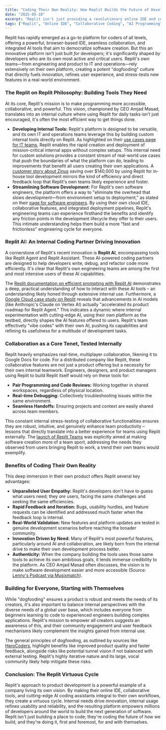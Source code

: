 ```yaml
---
title: "Coding Their Own Reality: How Replit Builds the Future of Development by Using Itself"
date: "2025-05-18"
excerpt: "Replit isn't just providing a revolutionary online IDE and collaborative coding platform; its own teams are deeply immersed in using it daily. From building internal tools to leveraging Replit AI for their own development, this 'Replit on Replit' approach is fundamental to how they innovate, refine their product, and empower millions of creators worldwide."
tags: ["Replit", "Online IDE", "Collaborative Coding", "AI Programming", "Product Development", "Dogfooding", "Developer Tools", "Cloud IDE", "Software Creation", "Replit AI"]
---
```


Replit has rapidly emerged as a go-to platform for coders of all levels, offering a powerful, browser-based IDE, seamless collaboration, and integrated AI tools that aim to democratize software creation. But this an innovative platform isn't just built *for* developers; it's significantly shaped *by* developers who are its own most active and critical users. Replit's own teams—from engineering and product to IT and operations—rely extensively on their own platform, creating a potent "dogfooding" culture that directly fuels innovation, refines user experience, and stress-tests new features in a real-world environment.

### The Replit on Replit Philosophy: Building Tools They Need

At its core, Replit's mission is to make programming more accessible, collaborative, and powerful. This vision, championed by CEO Amjad Masad, translates into an internal culture where using Replit for daily tasks isn't just encouraged, it's often the most efficient way to get things done.

* **Developing Internal Tools:** Replit's platform is designed to be versatile, and its own IT and operations teams leverage this by building custom internal tools directly on Replit. As highlighted on their [use cases page for IT teams](https://replit.com/usecases/it), Replit enables the rapid creation and deployment of mission-critical internal apps without complex setups. This internal need for custom solutions provides a constant stream of real-world use cases that push the boundaries of what the platform can do, leading to improvements that benefit all users creating their own applications. A [customer story about Zinus](https://blog.replit.com/zinus-customer-story) saving over $140,000 by using Replit for in-house tool development mirrors the kind of efficiency and direct feedback loop that Replit's own teams likely experience and foster.
* **Streamlining Software Development:** For Replit's own software engineers, the platform offers a way to "eliminate the overhead that slows development—from environment setup to deployment," as stated on their [page for software engineers](https://replit.com/usecases/software-engineers). By using their own cloud IDE, collaborative features, and integrated deployment pipelines, Replit's engineering teams can experience firsthand the benefits and identify any friction points in the development lifecycle they offer to their users. This intimate understanding helps them build a more "fast and frictionless" engineering cycle for everyone.

### Replit AI: An Internal Coding Partner Driving Innovation

A cornerstone of Replit's recent innovation is **Replit AI**, encompassing tools like Replit Agent and Replit Assistant. These AI-powered coding partners are designed to help developers write, debug, and refactor code more efficiently. It's clear that Replit's own engineering teams are among the first and most intensive users of these AI capabilities.

The [Replit documentation on efficient prompting with Replit AI](https://docs.replit.com/tutorials/effective-prompting) demonstrates a deep, practical understanding of how to interact with these AI tools – an understanding likely honed through extensive internal use. Furthermore, a [Google Cloud case study on Replit](https://cloud.google.com/customers/replit) reveals that advancements in AI models (like Anthropic's Claude on Vertex AI) actually "accelerated its product roadmap for Replit Agent." This indicates a dynamic where internal experimentation with cutting-edge AI, using their own platform as the testbed, directly shapes the AI features offered to users. Replit's team effectively "vibe codes" with their own AI, pushing its capabilities and refining its usefulness for a multitude of development tasks.

### Collaboration as a Core Tenet, Tested Internally

Replit heavily emphasizes real-time, multiplayer collaboration, likening it to Google Docs for code. For a distributed company like Replit, these collaborative features are not just a product offering but a necessity for their own internal teamwork. Engineers, designers, and product managers using Replit to build Replit itself would rely on these tools for:

* **Pair Programming and Code Reviews:** Working together in shared workspaces, regardless of physical location.
* **Real-time Debugging:** Collectively troubleshooting issues within the same environment.
* **Seamless Handoffs:** Ensuring projects and context are easily shared across team members.

This constant internal stress-testing of collaborative functionalities ensures they are robust, intuitive, and genuinely enhance team productivity – lessons that directly translate into a better experience for teams using Replit externally. The [launch of Replit Teams](https://blog.replit.com/teams) was explicitly aimed at making software creation more of a team sport, addressing the needs they observed from users bringing Replit to work, a trend their own teams would exemplify.

### Benefits of Coding Their Own Reality

This deep immersion in their own product offers Replit several key advantages:

* **Unparalleled User Empathy:** Replit's developers don't have to guess what users need; they *are* users, facing the same challenges and seeking the same efficiencies.
* **Rapid Feedback and Iteration:** Bugs, usability hurdles, and feature requests can be identified and addressed much faster when the feedback loop is internal.
* **Real-World Validation:** New features and platform updates are tested in genuine development scenarios before reaching the broader community.
* **Innovation Driven by Need:** Many of Replit's most powerful features, particularly around AI and collaboration, are likely born from the internal drive to make their own development process better.
* **Authenticity:** When the company building the tools uses those same tools to achieve its own ambitious goals, it lends immense credibility to the platform. As CEO Amjad Masad often discusses, the vision is to make software development easier and more accessible (Source: [Lenny's Podcast via Musixmatch](https://podcasts.musixmatch.com/podcast/lennys-podcast-product-growth-career-01hjz7abr0w71n49nd313an6as/episode/behind-the-product-replit-amjad-masad-co-founder-and-01jd7a2aa8365tr4k9tt4c73qn)).

### Building for Everyone, Starting with Themselves

While "dogfooding" ensures a product is robust and meets the needs of its creators, it's also important to balance internal perspectives with the diverse needs of a global user base, which includes everyone from beginners learning to code to experienced engineers building complex applications. Replit's mission to empower *all* creators suggests an awareness of this, and their community engagement and user feedback mechanisms likely complement the insights gained from internal use.

The general principles of dogfooding, as outlined by sources like [HeroCoders](https://www.herocoders.com/blog/dogfooding-in-software-development-eat-your-own-code), highlight benefits like improved product quality and faster feedback, alongside risks like potential tunnel vision if not balanced with external testing. Replit's highly iterative nature and its large, vocal community likely help mitigate these risks.

### Conclusion: The Replit Virtuous Cycle

Replit's approach to product development is a powerful example of a company living its own vision. By making their online IDE, collaborative tools, and cutting-edge AI coding assistants integral to their own workflows, they create a virtuous cycle. Internal needs drive innovation, internal usage refines usability and reliability, and the resulting platform empowers millions of developers around the world to build the next generation of software. Replit isn't just building a place to code; they're coding the future of how we build, and they're doing it, first and foremost, for and with themselves.